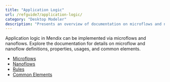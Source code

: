 ```yaml
---
title: "Application Logic"
url: /refguide7/application-logic/
category: "Desktop Modeler"
description: "Presents an overview of documentation on microflows and nanoflows."
---
```


Application logic in Mendix can be implemented via microflows and nanoflows. Explore the documentation for details on microflow and nanoflow definitions, properties, usages, and common elements.

* [Microflows](/refguide7/microflows/)
* [Nanoflows](/refguide7/nanoflows/)
* [Rules](/refguide7/rules/)
* [Common Elements](/refguide7/common-elements/)
